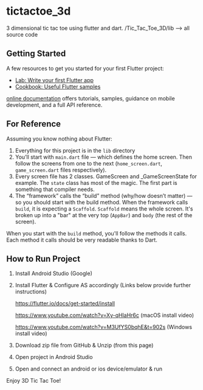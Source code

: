 # tictactoe_3d

3 dimensional tic tac toe using flutter and dart.
     /Tic_Tac_Toe_3D/lib --> all source code

## Getting Started

A few resources to get you started for your first Flutter project:

- [Lab: Write your first Flutter app](https://flutter.io/docs/get-started/codelab)
- [Cookbook: Useful Flutter samples](https://flutter.io/docs/cookbook)

[online documentation]( https://flutter.io/docs) offers tutorials, 
samples, guidance on mobile development, and a full API reference.

For Reference
-----------
Assuming you know nothing about Flutter:

1. Everything for this project is in the `lib` directory
2. You’ll start with `main.dart` file — which defines the home screen. Then follow the screens from one to the next (`home_screen.dart`, `game_screen.dart` files respectively).
3. Every screen file has 2 classes. GameScreen and _GameScreenState for example. The `state` class has most of the magic. The first part is something that compiler needs.
4. The “framework” calls the “build” method (why/how doesn’t matter) — so you should start with the build method. When the framework calls `build`, it is expecting a `Scaffold`.
`Scaffold` means the whole screen. It's broken up into a "bar" at the very top (`AppBar`) and `body` (the rest of the screen).

When you start with the `build` method, you'll follow the methods it calls. Each method it calls should be very readable thanks to Dart.


## How to Run Project

1. Install Android Studio (Google)
2. Install Flutter & Configure AS accordingly (Links below provide further instructions)

     https://flutter.io/docs/get-started/install
     
     https://www.youtube.com/watch?v=Xy-qHlaHr6c   (macOS install video)
     
     https://www.youtube.com/watch?v=M3UfYS0bqhE&t=902s   (Windows install video)
     
3. Download zip file from GitHub & Unzip (from this page)
4. Open project in Android Studio
5. Open and connect an android or ios device/emulator & run

Enjoy 3D Tic Tac Toe!

